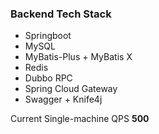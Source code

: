 ### Backend Tech Stack
* Springboot
* MySQL
* MyBatis-Plus + MyBatis X
* Redis
* Dubbo RPC
* Spring Cloud Gateway
* Swagger + Knife4j

Current Single-machine QPS **500**
